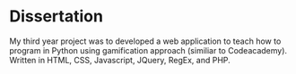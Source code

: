 # Dissertation

My third year project was to developed a web application to teach how to program in Python using gamification approach (similiar to Codeacademy). 
Written in HTML, CSS, Javascript, JQuery, RegEx, and PHP.
